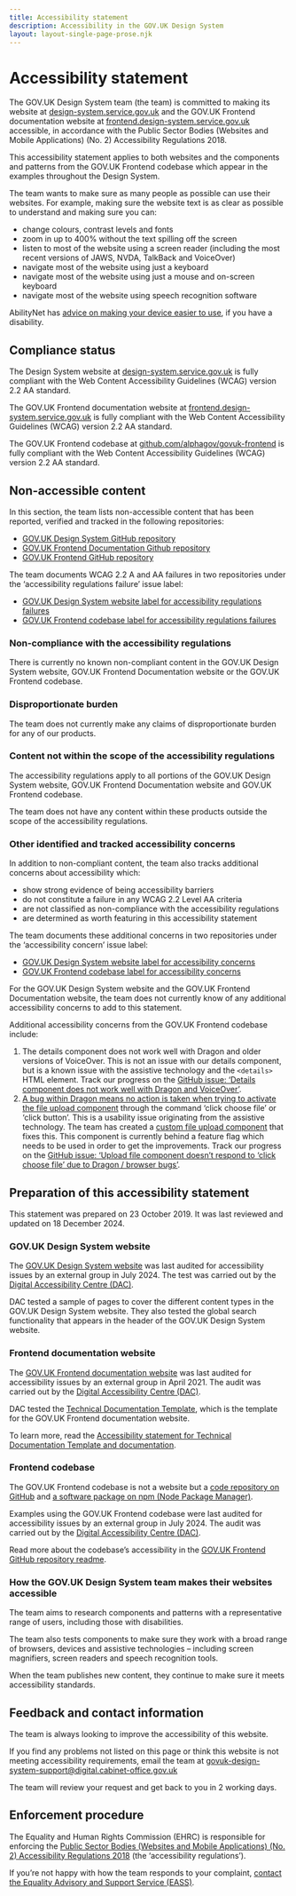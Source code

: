 ```yaml
---
title: Accessibility statement
description: Accessibility in the GOV.UK Design System
layout: layout-single-page-prose.njk
---
```


# Accessibility statement

The GOV.UK Design System team (the team) is committed to making its website at [design-system.service.gov.uk](https://design-system.service.gov.uk/) and the GOV.UK Frontend documentation website at [frontend.design-system.service.gov.uk](https://frontend.design-system.service.gov.uk/) accessible, in accordance with the Public Sector Bodies (Websites and Mobile Applications) (No. 2) Accessibility Regulations 2018.

This accessibility statement applies to both websites and the components and patterns from the GOV.UK Frontend codebase which appear in the examples throughout the Design System.

The team wants to make sure as many people as possible can use their websites. For example, making sure the website text is as clear as possible to understand and making sure you can:

- change colours, contrast levels and fonts
- zoom in up to 400% without the text spilling off the screen
- listen to most of the website using a screen reader (including the most recent versions of JAWS, NVDA, TalkBack and VoiceOver)
- navigate most of the website using just a keyboard
- navigate most of the website using just a mouse and on-screen keyboard
- navigate most of the website using speech recognition software

AbilityNet has [advice on making your device easier to use](https://mcmw.abilitynet.org.uk/), if you have a disability.

## Compliance status

The Design System website at [design-system.service.gov.uk](https://design-system.service.gov.uk/) is fully compliant with the Web Content Accessibility Guidelines (WCAG) version 2.2 AA standard.

The GOV.UK Frontend documentation website at [frontend.design-system.service.gov.uk](https://frontend.design-system.service.gov.uk/) is fully compliant with the Web Content Accessibility Guidelines (WCAG) version 2.2 AA standard.

The GOV.UK Frontend codebase at [github.com/alphagov/govuk-frontend](https://github.com/alphagov/govuk-frontend) is fully compliant with the Web Content Accessibility Guidelines (WCAG) version 2.2 AA standard.

## Non-accessible content

In this section, the team lists non-accessible content that has been reported, verified and tracked in the following repositories:

- [GOV.UK Design System GitHub repository](https://github.com/alphagov/govuk-design-system)
- [GOV.UK Frontend Documentation Github repository](https://github.com/alphagov/govuk-frontend-docs)
- [GOV.UK Frontend GitHub repository](https://github.com/alphagov/govuk-frontend)

The team documents WCAG 2.2 A and AA failures in two repositories under the ‘accessibility regulations failure’ issue label:

- [GOV.UK Design System website label for accessibility regulations failures](https://github.com/alphagov/govuk-design-system/issues?q=is%3Aopen+is%3Aissue+label%3A%22accessibility+regulations+failure%22)
- [GOV.UK Frontend codebase label for accessibility regulations failures](https://github.com/alphagov/govuk-frontend/issues?q=is%3Aopen+is%3Aissue+label%3A%22accessibility+regulations+failure%22)

### Non-compliance with the accessibility regulations

There is currently no known non-compliant content in the GOV.UK Design System website, GOV.UK Frontend Documentation website or the GOV.UK Frontend codebase.

### Disproportionate burden

The team does not currently make any claims of disproportionate burden for any of our products.

### Content not within the scope of the accessibility regulations

The accessibility regulations apply to all portions of the GOV.UK Design System website, GOV.UK Frontend Documentation website and GOV.UK Frontend codebase.

The team does not have any content within these products outside the scope of the accessibility regulations.

### Other identified and tracked accessibility concerns

In addition to non-compliant content, the team also tracks additional concerns about accessibility which:

- show strong evidence of being accessibility barriers
- do not constitute a failure in any WCAG 2.2 Level AA criteria
- are not classified as non-compliance with the accessibility regulations
- are determined as worth featuring in this accessibility statement

The team documents these additional concerns in two repositories under the ‘accessibility concern’ issue label:

- [GOV.UK Design System website label for accessibility concerns](https://github.com/alphagov/govuk-design-system/issues?q=is%3Aopen+is%3Aissue+label%3A%22accessibility+concern%22)
- [GOV.UK Frontend codebase label for accessibility concerns](https://github.com/alphagov/govuk-frontend/issues?q=is%3Aopen+is%3Aissue+label%3A%22accessibility+concern%22)

For the GOV.UK Design System website and the GOV.UK Frontend Documentation website, the team does not currently know of any additional accessibility concerns to add to this statement.

Additional accessibility concerns from the GOV.UK Frontend codebase include:

1.  The details component does not work well with Dragon and older versions of VoiceOver. This is not an issue with our details component, but is a known issue with the assistive technology and the `<details>` HTML element. Track our progress on the [GitHub issue: ‘Details component does not work well with Dragon and VoiceOver’](https://github.com/alphagov/govuk-frontend/issues/3693).
2.  [A bug within Dragon means no action is taken when trying to activate the file upload component](https://github.com/alphagov/reported-bugs/issues/35) through the command ‘click choose file’ or ‘click button’. This is a usability issue originating from the assistive technology. The team has created a [custom file upload component](/components/file-upload/#using-the-improved-file-upload-component) that fixes this. This component is currently behind a feature flag which needs to be used in order to get the improvements. Track our progress on the [GitHub issue: ‘Upload file component doesn’t respond to ‘click choose file’ due to Dragon / browser bugs’](https://github.com/alphagov/govuk-frontend/issues/3686).

## Preparation of this accessibility statement

This statement was prepared on 23 October 2019. It was last reviewed and updated on 18 December 2024.

### GOV.UK Design System website

The [GOV.UK Design System website](https://design-system.service.gov.uk/) was last audited for accessibility issues by an external group in July 2024. The test was carried out by the [Digital Accessibility Centre (DAC)](https://digitalaccessibilitycentre.org/).

DAC tested a sample of pages to cover the different content types in the GOV.UK Design System website. They also tested the global search functionality that appears in the header of the GOV.UK Design System website.

### Frontend documentation website

The [GOV.UK Frontend documentation website](https://frontend.design-system.service.gov.uk/) was last audited for accessibility issues by an external group in April 2021. The audit was carried out by the [Digital Accessibility Centre (DAC)](https://digitalaccessibilitycentre.org/).

DAC tested the [Technical Documentation Template](https://github.com/alphagov/tdt-documentation/), which is the template for the GOV.UK Frontend documentation website.

To learn more, read the [Accessibility statement for Technical Documentation Template and documentation](https://github.com/alphagov/tdt-documentation/blob/main/source/accessibility/index.html.md.erb).

### Frontend codebase

The GOV.UK Frontend codebase is not a website but a [code repository on GitHub](https://github.com/alphagov/govuk-frontend) and [a software package on npm (Node Package Manager)](https://www.npmjs.com/package/govuk-frontend).

Examples using the GOV.UK Frontend codebase were last audited for accessibility issues by an external group in July 2024. The audit was carried out by the [Digital Accessibility Centre (DAC)](https://digitalaccessibilitycentre.org/).

Read more about the codebase’s accessibility in the [GOV.UK Frontend GitHub repository readme](https://github.com/alphagov/govuk-frontend#accessibility).

### How the GOV.UK Design System team makes their websites accessible

The team aims to research components and patterns with a representative range of users, including those with disabilities.

The team also tests components to make sure they work with a broad range of browsers, devices and assistive technologies – including screen magnifiers, screen readers and speech recognition tools.

When the team publishes new content, they continue to make sure it meets accessibility standards.

## Feedback and contact information

The team is always looking to improve the accessibility of this website.

If you find any problems not listed on this page or think this website is not meeting accessibility requirements, email the team at govuk-design-system-support@digital.cabinet-office.gov.uk

The team will review your request and get back to you in 2 working days.

## Enforcement procedure

The Equality and Human Rights Commission (EHRC) is responsible for enforcing the [Public Sector Bodies (Websites and Mobile Applications) (No. 2) Accessibility Regulations 2018](https://www.legislation.gov.uk/uksi/2018/952/contents) (the ‘accessibility regulations’).

If you’re not happy with how the team responds to your complaint, [contact the Equality Advisory and Support Service (EASS)](https://www.equalityadvisoryservice.com/).
